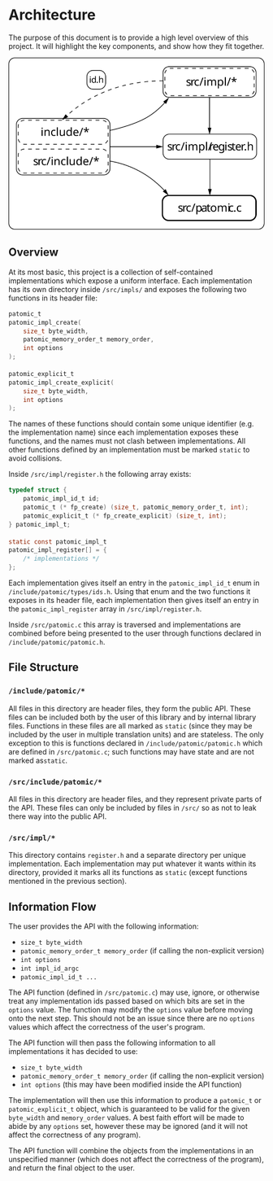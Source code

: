 # Architecture
The purpose of this document is to provide a high level overview of this project.
It will highlight the key components, and show how they fit together.

![AltText](assets/architecture_overview.svg)

## Overview
At its most basic, this project is a collection of self-contained implementations
which expose a uniform interface. Each implementation has its own directory inside
`/src/impls/` and exposes the following two functions in its header file:
```c
patomic_t
patomic_impl_create(
    size_t byte_width,
    patomic_memory_order_t memory_order,
    int options
);

patomic_explicit_t
patomic_impl_create_explicit(
    size_t byte_width,
    int options
);
```
The names of these functions should contain some unique identifier (e.g. the
implementation name) since each implementation exposes these functions, and the
names must not clash between implementations. All other functions defined by an
implementation must be marked `static` to avoid collisions.

Inside `/src/impl/register.h` the following array exists:
```c
typedef struct {
    patomic_impl_id_t id;
    patomic_t (* fp_create) (size_t, patomic_memory_order_t, int);
    patomic_explicit_t (* fp_create_explicit) (size_t, int);
} patomic_impl_t;

static const patomic_impl_t
patomic_impl_register[] = {
    /* implementations */
};
```
Each implementation gives itself an entry in the `patomic_impl_id_t` enum in
`/include/patomic/types/ids.h`. Using that enum and the two functions it exposes
in its header file, each implementation then gives itself an entry in the 
`patomic_impl_register` array in `/src/impl/register.h`.

Inside `/src/patomic.c` this array is traversed and implementations are combined
before being presented to the user through functions declared in 
`/include/patomic/patomic.h`.

## File Structure
### `/include/patomic/*`
All files in this directory are header files, they form the public API. These 
files can be included both by the user of this library and by internal library 
files. Functions in these files are all marked as `static` (since they may be
included by the user in multiple translation units) and are stateless.
The only exception to this is functions declared in `/include/patomic/patomic.h`
which are defined in `/src/patomic.c`; such functions may have state and are not
marked as`static`.

### `/src/include/patomic/*`
All files in this directory are header files, and they represent private parts of
the API. These files can only be included by files in `/src/` so as not to leak
there way into the public API.

### `/src/impl/*`
This directory contains `register.h` and a separate directory per unique
implementation. Each implementation may put whatever it wants within its directory,
provided it marks all its functions as `static` (except functions mentioned in 
the previous section).

## Information Flow
The user provides the API with the following information:
* `size_t byte_width`
* `patomic_memory_order_t memory_order` (if calling the non-explicit version)
* `int options`
* `int impl_id_argc`
* `patomic_impl_id_t ...`

The API function (defined in `/src/patomic.c`) may use, ignore, or otherwise treat
any implementation ids passed based on which bits are set in the `options` value.
The function may modify the `options` value before moving onto the next step.
This should not be an issue since there are no `options` values which affect the
correctness of the user's program.

The API function will then pass the following information to all implementations
it has decided to use:
* `size_t byte_width`
* `patomic_memory_order_t memory_order` (if calling the non-explicit version)
* `int options` (this may have been modified inside the API function)

The implementation will then use this information to produce a `patomic_t` or
`patomic_explicit_t` object, which is guaranteed to be valid for the given
`byte_width` and `memory_order` values. A best faith effort will be made to abide
by any `options` set, however these may be ignored (and it will not affect the
correctness of any program).

The API function will combine the objects from the implementations in an unspecified
manner (which does not affect the correctness of the program), and return the 
final object to the user.